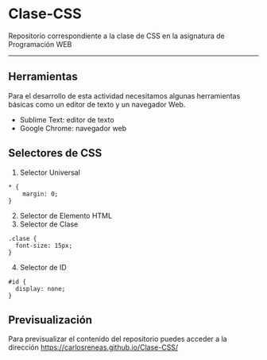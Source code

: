 # Clase-CSS
Repositorio correspondiente a la clase de CSS en la asignatura de Programación WEB
***

## Herramientas
Para el desarrollo de esta actividad necesitamos algunas herramientas básicas como un editor de texto y un navegador Web.
* Sublime Text: editor de texto
* Google Chrome: navegador web

## Selectores de CSS
1. Selector Universal
```
* {
	margin: 0;
}
```
2. Selector de Elemento HTML
3. Selector de Clase
```
.clase {
  font-size: 15px;
}
```

4. Selector de ID

```
#id {
  display: none;
}
```



## Previsualización
Para previsualizar el contenido del repositorio puedes acceder a la dirección https://carlosreneas.github.io/Clase-CSS/

